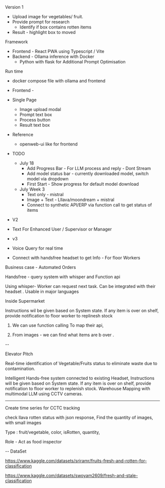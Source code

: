 Version 1

- Upload image for vegetables/ fruit.
- Provide prompt for research
	- Identify if box contains rotten items
- Result - highlight box to moved


Framework

- Frontend - React PWA using Typescript / Vite
- Backend - Ollama inference with Docker 
  - Python with flask for Additional Prompt Optimisation

Run time 
 - docker compose file with ollama and frontend
	

- Frontend - 

- Single Page
  - Image upload modal
  - Prompt text box
  - Process button
  - Result text box


- Reference
  - openweb-ui like for frontend


- TODO
  - July 18
    - Add Progress Bar - For LLM process and reply - Dont Stream
    - Add model status bar - currently downloaded model, switch model via dropdown
    - First Start - Show progress for default model download
  - July Week 3
    - Text only - mistral
    - Image + Text - Lllava/moondream + mistral
    - Connect to synthetic API/ERP via function call to get status of items
  
- V2
 - Text For Enhanced User / Supervisor or Manager

- v3 
 - Voice Query for real time
 - Connect with handsfree headset to get Info - For floor Workers


Business case - 
Automated Orders 

Handsfree - query system with whisper and Function api

Using whisper- 
Worker can request next task.  Can be integrated with their headset . 
Usable in major languages

Inside Supermarket 

Instructions wil be given based on System state. 
If any item is over on shelf, provide notification to floor worker to replinesh stock


1. We can use function calling
To map their api, 

2. From images - we can find what items are b over .


-- 

Elevator Pitch

Real-time identification of Vegetable/Fruits status to eliminate waste due to contamination.  

Intelligent Hands-free system connected to existing Headset, Instructions will be given based on System state. If any item is over on shelf, provide notification to floor worker to replenish stock.
Warehouse Mapping with multimodal LLM using CCTV cameras.

---

Create time series for CCTC tracking

check llava rotten status with json response, 
Find the quantity of images, with small images


Type : fruit/vegetable, color, isRotten, quantity, 


Role - Act as food inspector 

-- 
DataSet

https://www.kaggle.com/datasets/sriramr/fruits-fresh-and-rotten-for-classification

https://www.kaggle.com/datasets/swoyam2609/fresh-and-stale-classification
